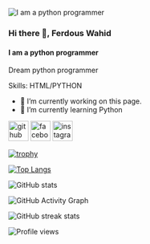 ![I am a python programmer](https://scontent.fdac24-4.fna.fbcdn.net/v/t39.30808-6/342866201_928597471713486_6663839743086969490_n.jpg?_nc_cat=109&ccb=1-7&_nc_sid=52f669&_nc_eui2=AeGgZDD3BFhiGAswg8K15DHEbwudgOOmH2BvC52A46YfYEU9gvOl2HTFtCWqu21QdUXA5syqy4TcDzNBjfP5Hv-2&_nc_ohc=qeP9Y4uSnlQAX8pUy6k&_nc_ht=scontent.fdac24-4.fna&oh=00_AfAycSYygG-24BXIFgD3LGFH41J_hw2kVBl6NRhUKmpATg&oe=652B1133)


### Hi there 👋, Ferdous Wahid
#### I am a python programmer

Dream python programmer

Skills: HTML/PYTHON

- 🔭 I’m currently working on this page. 
- 🌱 I’m currently learning Python 


[<img src='https://cdn.jsdelivr.net/npm/simple-icons@3.0.1/icons/github.svg' alt='github' height='40'>](https://github.com/https://github.com/struggleferdous)  [<img src='https://cdn.jsdelivr.net/npm/simple-icons@3.0.1/icons/facebook.svg' alt='facebook' height='40'>](https://www.facebook.com/https://www.facebook.com/struggleferdous)  [<img src='https://cdn.jsdelivr.net/npm/simple-icons@3.0.1/icons/instagram.svg' alt='instagram' height='40'>](https://www.instagram.com/https://www.instagram.com/struggleferdous/)  

[![trophy](https://github-profile-trophy.vercel.app/?username=https://github.com/struggleferdous)](https://github.com/ryo-ma/github-profile-trophy)

[![Top Langs](https://github-readme-stats.vercel.app/api/top-langs/?username=https://github.com/struggleferdous)](https://github.com/anuraghazra/github-readme-stats)

![GitHub stats](https://github-readme-stats.vercel.app/api?username=https://github.com/struggleferdous&show_icons=true)  

![GitHub Activity Graph](https://activity-graph.herokuapp.com/graph?username=https://github.com/struggleferdous)  

![GitHub streak stats](https://streak-stats.demolab.com/?user=https://github.com/struggleferdous)  

![Profile views](https://gpvc.arturio.dev/https://github.com/struggleferdous)  
